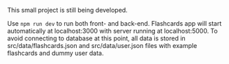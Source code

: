 This small project is still being developed.

Use `npm run dev` to run both front- and back-end. Flashcards app will start automatically at localhost:3000 with server running at localhost:5000.
To avoid connecting to database at this point, all data is stored in src/data/flashcards.json and src/data/user.json files with example flashcards and dummy user data.